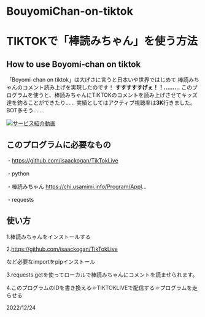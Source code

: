 # BouyomiChan-on-tiktok
# TIKTOKで「棒読みちゃん」を使う方法

## How to use Boyomi-chan on tiktok

「Boyomi-chan on tiktok」は大げさに言うと日本いや世界ではじめて 棒読みちゃんのコメント読み上げを実現したのです！ **すすすすすげぇ！！………**
このプログラムを使うと、棒読みちゃんにTIKTOKのコメントを読み上げさせてキッズ達を釣ることができたり…… 実績としてはアクティブ視聴率は**3K**行きました。BOT多そう……


[![サービス紹介動画](https://user-images.githubusercontent.com/78278542/209407442-5964f519-ec35-41f1-a861-19c920045026.png)]([https://youtu.be/5aKI900iGVo?t=1336](https://youtu.be/aCKbqU4QOK4))


## このプログラムに必要なもの

・https://github.com/isaackogan/TikTokLive

・python

・棒読みちゃん https://chi.usamimi.info/Program/Appl...

・requests

## 使い方

1.棒読みちゃんをインストールする

2.https://github.com/isaackogan/TikTokLive

など必要なimportをpipインストール

3.requests.getを使ってローカルで棒読みちゃんにコメントを読ませられます。

4.このプログラムのIDを書き換える☞TIKTOKLIVEで配信する☞プログラムを走らせる


2022/12/24

